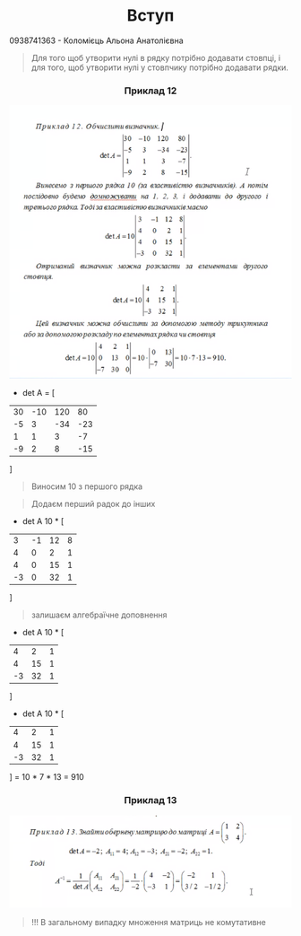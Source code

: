 # <center>Вступ</center>

0938741363 -  Коломієць Альона Анатолієвна

> Для того щоб утворити нулі в рядку потрібно додавати стовпці, і для того, щоб утворити нулі у стовпчику потрібно додавати рядки.

### <center>Приклад 12</center>
![](img/Приклад12.png)

- det A = [

|||||
|-|-|-|-|
|30|-10|120|80|
|-5|3|-34|-23|
|1|1|3|-7|
|-9|2|8|-15|

]

> Виносим 10 з першого рядка

> Додаєм перший радок до інших
- det A 10 * [

|||||
|-|-|-|-|
|3|-1|12|8|
|4|0|2|1|
|4|0|15|1|
|-3|0|32|1|

]

> залишаєм алгебраїчне доповнення

- det A 10 * [

||||
|-|-|-|
|4|2|1|
|4|15|1|
|-3|32|1|

]


- det A 10 * [

||||
|-|-|-|
|4|2|1|
|4|15|1|
|-3|32|1|

] = 10 * 7 * 13 = 910

### <center>Приклад 13<center>
![](img/Приклад13.png)

> !!! В загальному випадку множення матриць не комутативне